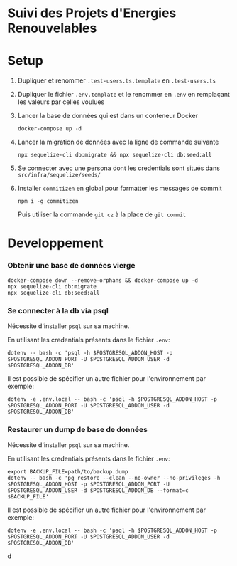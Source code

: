 # Suivi des Projets d'Energies Renouvelables

# Setup

1.  Dupliquer et renommer `.test-users.ts.template` en `.test-users.ts`
2.  Dupliquer le fichier `.env.template` et le renommer en `.env` en remplaçant les valeurs par celles voulues
3.  Lancer la base de données qui est dans un conteneur Docker

    ```
    docker-compose up -d
    ```

4.  Lancer la migration de données avec la ligne de commande suivante

    ```shell
    npx sequelize-cli db:migrate && npx sequelize-cli db:seed:all
    ```

5.  Se connecter avec une persona dont les credentials sont situés dans `src/infra/sequelize/seeds/`
6.  Installer `commitizen` en global pour formatter les messages de commit

    ```
    npm i -g commitizen
    ```

    Puis utiliser la commande `git cz` à la place de `git commit`

# Developpement

### Obtenir une base de données vierge

```
docker-compose down --remove-orphans && docker-compose up -d
npx sequelize-cli db:migrate
npx sequelize-cli db:seed:all
```

### Se connecter à la db via psql

Nécessite d'installer `psql` sur sa machine.

En utilisant les credentials présents dans le fichier `.env`:

```
dotenv -- bash -c 'psql -h $POSTGRESQL_ADDON_HOST -p $POSTGRESQL_ADDON_PORT -U $POSTGRESQL_ADDON_USER -d $POSTGRESQL_ADDON_DB'
```

Il est possible de spécifier un autre fichier pour l'environnement par exemple:

```
dotenv -e .env.local -- bash -c 'psql -h $POSTGRESQL_ADDON_HOST -p $POSTGRESQL_ADDON_PORT -U $POSTGRESQL_ADDON_USER -d $POSTGRESQL_ADDON_DB'
```

### Restaurer un dump de base de données

Nécessite d'installer `psql` sur sa machine.

En utilisant les credentials présents dans le fichier `.env`:

```
export BACKUP_FILE=path/to/backup.dump
dotenv -- bash -c 'pg_restore --clean --no-owner --no-privileges -h $POSTGRESQL_ADDON_HOST -p $POSTGRESQL_ADDON_PORT -U $POSTGRESQL_ADDON_USER -d $POSTGRESQL_ADDON_DB --format=c $BACKUP_FILE'
```

Il est possible de spécifier un autre fichier pour l'environnement par exemple:

```
dotenv -e .env.local -- bash -c 'psql -h $POSTGRESQL_ADDON_HOST -p $POSTGRESQL_ADDON_PORT -U $POSTGRESQL_ADDON_USER -d $POSTGRESQL_ADDON_DB'
```

d
